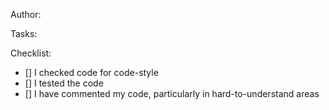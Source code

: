 <!--
Provide a short description about the task in Pull Requests.
-->

Author:

Tasks:

Checklist:
- [] I checked code for code-style
- [] I tested the code
- [] I have commented my code, particularly in hard-to-understand areas
